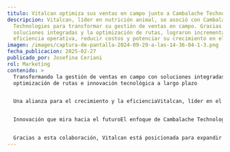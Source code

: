 ```yaml
---
titulo: Vitalcan optimiza sus ventas en campo junto a Cambalache Technologies
descripcion: Vitalcan, líder en nutrición animal, se asoció con Cambalache
  Technologies para transformar su gestión de ventas en campo. Gracias a
  soluciones integradas y la optimización de rutas, lograron incrementar la
  eficiencia operativa, reducir costos y potenciar su crecimiento en el mercado.
imagen: /images/captura-de-pantalla-2024-09-29-a-las-14-36-04-1-3.png
fecha_publicacion: 2025-02-27
publicado_por: Josefina Ceriani
rol: Marketing
contenido: >
  Transformando la gestión de ventas en campo con soluciones integradas,
  optimización de rutas e innovación tecnológica a largo plazo


  Una alianza para el crecimiento y la eficienciaVitalcan, líder en el sector de la nutrición animal, buscaba una solución que optimizara sus procesos de ventas en campo, incrementara la eficiencia operativa y les permitiera estar un paso adelante en un mercado cada vez más competitivo. Fue entonces cuando comenzó su colaboración con Cambalache Technologies, un aliado estratégico para la transformación digital de sus operaciones.Soluciones integradas que optimizan la gestión de ventasLa gestión de ventas en campo puede ser un desafío: desde la coordinación de rutas hasta la recopilación de datos en tiempo real, las complejidades diarias demandan soluciones efectivas. Cambalache Technologies ayudó a Vitalcan a revolucionar su operación mediante una plataforma unificada basada en Salesforce, que integró todos los procesos en una sola solución. Esta plataforma optimizó la logística y el acceso a la información, reduciendo costos operativos y maximizando el potencial de ventas de cada agente en campo.


  Innovación que mira hacia el futuroEl enfoque de Cambalache Technologies no se limita a implementar la tecnología del presente, sino también a anticipar las necesidades del mañana. La plataforma desarrollada para Vitalcan no solo responde a las demandas actuales, sino que ha sido diseñada para evolucionar junto a la empresa, permitiendo que se adapte a los nuevos retos y oportunidades del mercado.


  Gracias a esta colaboración, Vitalcan está posicionada para expandir el uso de Salesforce a otras áreas de la empresa, maximizando el impacto de la tecnología y asegurando un crecimiento continuo.Potenciando una asociación a largo plazoEl éxito de este proyecto no se debe únicamente a la tecnología, sino a la filosofía de trabajo conjunto. Cambalache Technologies colabora estrechamente con Vitalcan para asegurar que la plataforma continúe evolucionando junto con el negocio, potenciando su capacidad de adaptación y crecimiento. Esta asociación a largo plazo garantiza que Vitalcan no solo esté preparada para enfrentar los desafíos del presente, sino que también esté lista para aprovechar las oportunidades del futuro.
---
```

